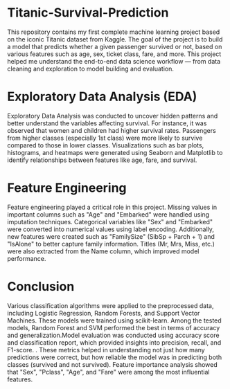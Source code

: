 # Titanic-Survival-Prediction
This repository contains my first complete machine learning project based on the iconic Titanic dataset from Kaggle. The goal of the project is to build a model that predicts whether a given passenger survived or not, based on various features such as age, sex, ticket class, fare, and more. This project helped me understand the end-to-end data science workflow — from data cleaning and exploration to model building and evaluation.
# Exploratory Data Analysis (EDA)
Exploratory Data Analysis was conducted to uncover hidden patterns and better understand the variables affecting survival. For instance, it was observed that women and children had higher survival rates. Passengers from higher classes (especially 1st class) were more likely to survive compared to those in lower classes. Visualizations such as bar plots, histograms, and heatmaps were generated using Seaborn and Matplotlib to identify relationships between features like age, fare, and survival.
# Feature Engineering
Feature engineering played a critical role in this project. Missing values in important columns such as "Age" and "Embarked" were handled using imputation techniques. Categorical variables like "Sex" and "Embarked" were converted into numerical values using label encoding. Additionally, new features were created such as "FamilySize" (SibSp + Parch + 1) and "IsAlone" to better capture family information. Titles (Mr, Mrs, Miss, etc.) were also extracted from the Name column, which improved model performance.
# Conclusion
Various classification algorithms were applied to the preprocessed data, including Logistic Regression,  Random Forests, and Support Vector Machines. These models were trained using scikit-learn.  Among the tested models, Random Forest and SVM performed the best in terms of accuracy and generalization.Model evaluation was conducted using accuracy score and classification report, which provided insights into precision, recall, and F1-score. . These metrics helped in understanding not just how many predictions were correct, but how reliable the model was in predicting both classes (survived and not survived). Feature importance analysis showed that "Sex", "Pclass", "Age", and "Fare" were among the most influential features.
